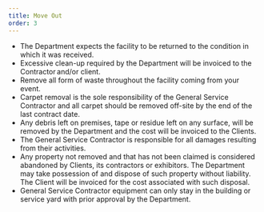 ```yaml
---
title: Move Out
order: 3
---
```


- The Department expects the facility to be returned to the condition in which it was received.
- Excessive clean-up required by the Department will be invoiced to the Contractor and/or client.
- Remove all form of waste throughout the facility coming from your event.
- Carpet removal is the sole responsibility of the General Service Contractor and all carpet should be removed off-site by the end of the last contract date.
- Any debris left on premises, tape or residue left on any surface, will be removed by the Department and the cost will be invoiced to the Clients.
- The General Service Contractor is responsible for all damages resulting from their activities.
- Any property not removed and that has not been claimed is considered abandoned by Clients, its contractors or exhibitors. The Department may take possession of and dispose of such property without liability. The Client will be invoiced for the cost associated with such disposal.
- General Service Contractor equipment can only stay in the building or service yard with prior approval by the Department.
